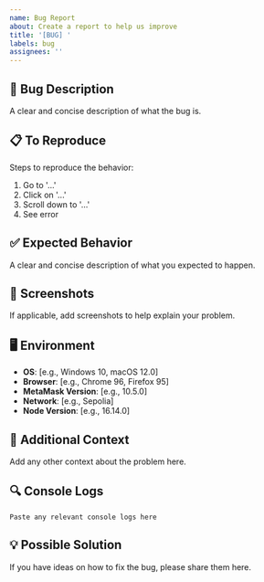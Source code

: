 ```yaml
---
name: Bug Report
about: Create a report to help us improve
title: '[BUG] '
labels: bug
assignees: ''
---
```


## 🐛 Bug Description
A clear and concise description of what the bug is.

## 📋 To Reproduce
Steps to reproduce the behavior:
1. Go to '...'
2. Click on '...'
3. Scroll down to '...'
4. See error

## ✅ Expected Behavior
A clear and concise description of what you expected to happen.

## 📸 Screenshots
If applicable, add screenshots to help explain your problem.

## 🖥️ Environment
- **OS**: [e.g., Windows 10, macOS 12.0]
- **Browser**: [e.g., Chrome 96, Firefox 95]
- **MetaMask Version**: [e.g., 10.5.0]
- **Network**: [e.g., Sepolia]
- **Node Version**: [e.g., 16.14.0]

## 📝 Additional Context
Add any other context about the problem here.

## 🔍 Console Logs
```
Paste any relevant console logs here
```

## 💡 Possible Solution
If you have ideas on how to fix the bug, please share them here.

